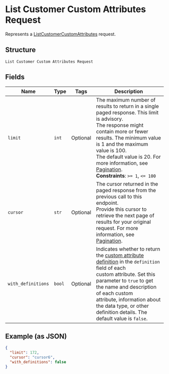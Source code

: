 
# List Customer Custom Attributes Request

Represents a [ListCustomerCustomAttributes](../../doc/api/customer-custom-attributes.md#list-customer-custom-attributes) request.

## Structure

`List Customer Custom Attributes Request`

## Fields

| Name | Type | Tags | Description |
|  --- | --- | --- | --- |
| `limit` | `int` | Optional | The maximum number of results to return in a single paged response. This limit is advisory.<br>The response might contain more or fewer results. The minimum value is 1 and the maximum value is 100.<br>The default value is 20. For more information, see [Pagination](https://developer.squareup.com/docs/build-basics/common-api-patterns/pagination).<br>**Constraints**: `>= 1`, `<= 100` |
| `cursor` | `str` | Optional | The cursor returned in the paged response from the previous call to this endpoint.<br>Provide this cursor to retrieve the next page of results for your original request. For more<br>information, see [Pagination](https://developer.squareup.com/docs/build-basics/common-api-patterns/pagination). |
| `with_definitions` | `bool` | Optional | Indicates whether to return the [custom attribute definition](entity:CustomAttributeDefinition) in the `definition` field of each<br>custom attribute. Set this parameter to `true` to get the name and description of each custom<br>attribute, information about the data type, or other definition details. The default value is `false`. |

## Example (as JSON)

```json
{
  "limit": 172,
  "cursor": "cursor6",
  "with_definitions": false
}
```

